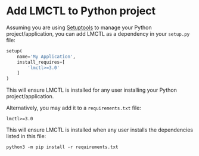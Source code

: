 # Add LMCTL to Python project

Assuming you are using <a href="https://pypi.org/project/setuptools/" target="_blank">Setuptools</a> to manage your Python project/application, you can add LMCTL as a dependency in your `setup.py` file:

```python
setup(
    name='My Application',
    install_requires=[
        'lmctl>=3.0'
    ]
)
```

This will ensure LMCTL is installed for any user installing your Python project/application.

Alternatively, you may add it to a `requirements.txt` file:

```
lmctl>=3.0
```

This will ensure LMCTL is installed when any user installs the dependencies listed in this file:

```
python3 -m pip install -r requirements.txt
```

